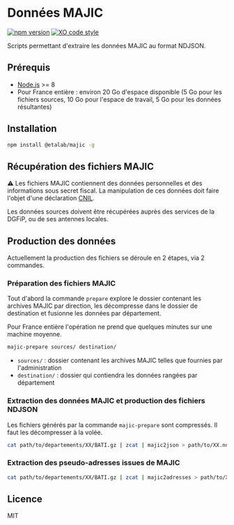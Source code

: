 # Données MAJIC

[![npm version](https://badge.fury.io/js/%40etalab%2Fmajic.svg)](https://badge.fury.io/js/%40etalab%2Fmajic)
[![XO code style](https://img.shields.io/badge/code_style-XO-5ed9c7.svg)](https://github.com/sindresorhus/xo)

Scripts permettant d'extraire les données MAJIC au format NDJSON.

## Prérequis

* [Node.js](https://nodejs.org) >= 8
* Pour France entière : environ 20 Go d'espace disponible (5 Go pour les fichiers sources, 10 Go pour l'espace de travail, 5 Go pour les données résultantes)

## Installation

```bash
npm install @etalab/majic -g
```

## Récupération des fichiers MAJIC

⚠️ Les fichiers MAJIC contiennent des données personnelles et des informations sous secret fiscal.
La manipulation de ces données doit faire l'objet d'une déclaration [CNIL](https://www.cnil.fr/).

Les données sources doivent être récupérées auprès des services de la DGFiP, ou de ses antennes locales.

## Production des données

Actuellement la production des fichiers se déroule en 2 étapes, via 2 commandes.

### Préparation des fichiers MAJIC

Tout d'abord la commande `prepare` explore le dossier contenant les archives MAJIC par direction, les décompresse dans le dossier de destination et fusionne les données par département.

Pour France entière l'opération ne prend que quelques minutes sur une machine moyenne.

```bash
majic-prepare sources/ destination/
```

* `sources/` : dossier contenant les archives MAJIC telles que fournies par l'administration
* `destination/` : dossier qui contiendra les données rangées par département

### Extraction des données MAJIC et production des fichiers NDJSON

Les fichiers générés par la commande `majic-prepare` sont compressés. Il faut les décompresser à la volée.

```bash
cat path/to/departements/XX/BATI.gz | zcat | majic2json > path/to/XX.ndjson
```

### Extraction des pseudo-adresses issues de MAJIC

```bash
cat path/to/departements/XX/BATI.gz | zcat | majic2adresses > path/to/XX.ndjson
```

## Licence

MIT
